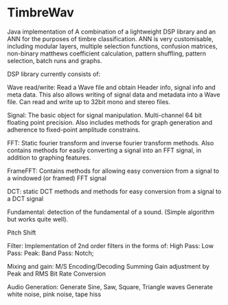 TimbreWav
=========

Java implementation of A combination of a lightweight DSP library and an ANN for the purposes of timbre classification. 
ANN is very customisable, including modular layers, multiple selection functions, confusion matrices, 
non-binary matthews coefficient calculation, pattern shuffling, pattern selection, batch runs and graphs.

DSP library currently consists of:

Wave read/write: Read a Wave file and obtain Header info, signal info and meta data. This also allows writing of signal data and metadata into a Wave file. Can read and write up to 32bit mono and stereo files. 

Signal: The basic object for signal manipulation. Multi-channel 64 bit floating point precision. Also includes methods for graph generation and adherence to fixed-point amplitude constrains.

FFT: Static fourier transform and inverse fourier transform methods. Also contains methods for easily converting a signal into an FFT signal, in addition to graphing features.

FrameFFT: Contains methods for allowing easy conversion from a signal to a windowed (or framed) FFT signal

DCT: static DCT methods and methods for easy conversion from a signal to a DCT signal

Fundamental: detection of the fundamental of a sound. (Simple algorithm but works quite well).

Pitch Shift

Filter: Implementation of 2nd order filters in the forms of:
    High Pass:
    Low Pass:
    Peak:
    Band Pass:
    Notch;

Mixing and gain:
M/S Encoding/Decoding
Summing
Gain adjustment by Peak and RMS
Bit Rate Conversion

Audio Generation:
Generate Sine, Saw, Square, Triangle waves
Generate white noise, pink noise, tape hiss

